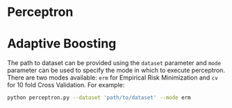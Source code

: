 # Perceptron
# Adaptive Boosting
The path to dataset can be provided using the `dataset` parameter and `mode` parameter can be used to specify the mode in which to execute perceptron. There are two modes available: `erm` for Empirical Risk Minimization and `cv` for 10 fold Cross Validation. For example:
```bash
python perceptron.py --dataset 'path/to/dataset' --mode erm
```